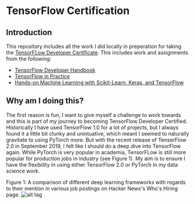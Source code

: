 # TensorFlow Certification
## Introduction
This repository includes all the work I did locally in preperation for taking the [TensorFLow Developer Certificate](https://www.tensorflow.org/certificate). This includes work and assignments from the following:
- [TensorFlow Developer Handbook](https://www.tensorflow.org/site-assets/downloads/marketing/cert/TF_Certificate_Candidate_Handbook.pdf)
- [TensorFlow in Practice](https://www.coursera.org/specializations/tensorflow-in-practice)
- [Hands-on Machine Learning with Scikit-Learn, Keras, and TensorFlow](https://www.amazon.co.uk/Hands-Machine-Learning-Scikit-Learn-TensorFlow/dp/1492032646)

## Why am I doing this?
The first reason is fun, I want to give myself a challenge to work towards and this is part of my journey to becoming TensorFlow Developer Certified. Historically I have used TensorFlow 1.0 for a lot of projects, but I always found it a little bit clunky and unintuative, which meant I seemed to naturally gravitate to using PyTorch more. But with the recent release of TenserFlow 2.0 in September 2019, I felt like I should do a deep dive into TensorFlow again. While PyTorch is very popular in academia, TensorFLow is still more popular for production jobs in industry (see Figure 1). My aim is to ensure I have the flexibility in using either TensorFlow 2.0 or PyTorch in my data science work.  

Figure 1: A comparison of different deep learning frameworks with regards to their mention in various job postings on Hacker News's Who's Hiring page. 
![alt tag](https://mb-image-bucket.s3.eu-west-2.amazonaws.com/Screenshot+2020-06-07+at+11.19.25.png)
